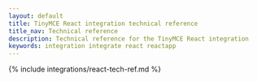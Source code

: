 ```yaml
---
layout: default
title: TinyMCE React integration technical reference
title_nav: Technical reference
description: Technical reference for the TinyMCE React integration
keywords: integration integrate react reactapp
---
```


{% include integrations/react-tech-ref.md %}
